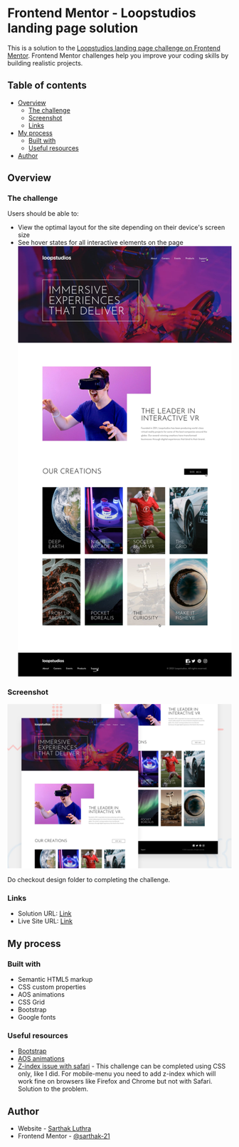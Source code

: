 # Frontend Mentor - Loopstudios landing page solution

This is a solution to the [Loopstudios landing page challenge on Frontend Mentor](https://www.frontendmentor.io/challenges/loopstudios-landing-page-N88J5Onjw). Frontend Mentor challenges help you improve your coding skills by building realistic projects.

## Table of contents

- [Overview](#overview)
  - [The challenge](#the-challenge)
  - [Screenshot](#screenshot)
  - [Links](#links)
- [My process](#my-process)
  - [Built with](#built-with)
  - [Useful resources](#useful-resources)
- [Author](#author)

## Overview

### The challenge

Users should be able to:

- View the optimal layout for the site depending on their device's screen size
- See hover states for all interactive elements on the page
![active-states](./design/active-states.jpg)

### Screenshot

![desktop-preview](./design/desktop-preview.jpg)

Do checkout design folder to completing the challenge.

### Links

- Solution URL: [Link](https://www.frontendmentor.io/solutions/loopstudios-landing-page-JfihYNgNb)
- Live Site URL: [Link](https://sarthak-21/Loopstudios-landing-page/)

## My process

### Built with

- Semantic HTML5 markup
- CSS custom properties
- AOS animations
- CSS Grid
- Bootstrap
- Google fonts

### Useful resources

- [Bootstrap](https://getbootstrap.com/docs/4.6/getting-started/introduction/)
- [AOS animations](https://michalsnik.github.io/aos/)
- [Z-index issue with safari](https://stackoverflow.com/questions/40895387/z-index-not-working-on-safari-fine-on-firefox-and-chrome) - This challenge can be completed using CSS only, like I did. For mobile-menu you need to add z-index which will work fine on browsers like Firefox and Chrome but not with Safari. Solution to the problem.

## Author

- Website - [Sarthak Luthra](https://sarthak-21.github.io/My-personal-site)
- Frontend Mentor - [@sarthak-21](https://www.frontendmentor.io/profile/sarthak-21)
